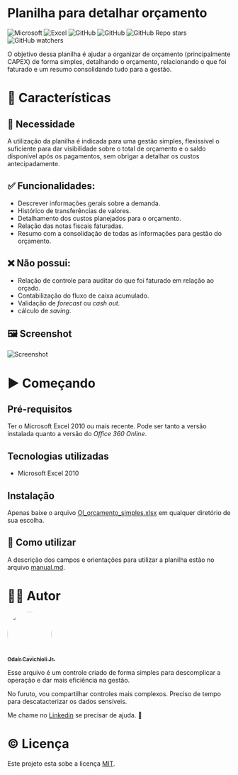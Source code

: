 # Planilha para detalhar orçamento
![Microsoft](https://img.shields.io/badge/Microsoft-666666?style=for-the-badge&logo=microsoft&logoColor=white)
![Excel](https://img.shields.io/badge/Microsoft_Excel-217346?style=for-the-badge&logo=microsoft-excel&logoColor=white)
![GitHub](https://img.shields.io/badge/language-Portugu%C3%AAs%20%5BPT--BR%5D-blue)
![GitHub](https://img.shields.io/github/license/cavichiolijr/excel_orcamento_capex_01)
![GitHub Repo stars](https://img.shields.io/github/stars/cavichiolijr/excel_orcamento_capex_01?style=social)
![GitHub watchers](https://img.shields.io/github/watchers/cavichiolijr/excel_orcamento_capex_01?style=social)

O objetivo dessa planilha é ajudar a organizar de orçamento (principalmente CAPEX) de forma simples, detalhando o orçamento, relacionando o que foi faturado e um resumo consolidando tudo para a gestão.

# :memo: Características

## :dart: Necessidade
A utilização da planilha é indicada para uma gestão simples, flexissível o suficiente para dar visibilidade sobre o total de orçamento e o saldo disponível após os pagamentos, sem obrigar a detalhar os custos antecipadamente. 

## :white_check_mark: Funcionalidades:
- Descrever informações gerais sobre a demanda.
- Histórico de transferências de valores.
- Detalhamento dos custos planejados para o orçamento.
- Relação das notas fiscais faturadas.
- Resumo com a consolidação de todas as informações para gestão do orçamento.

## :x: Não possui:
- Relação de controle para auditar do que foi faturado em relação ao orçado.
- Contabilização do fluxo de caixa acumulado.
- Validação de <i>forecast</i> ou <i>cash out</i>.
- cálculo de <i>saving</i>.

## :framed_picture: Screenshot
![Screenshot](../main/images/exemplo_layout.jpg)

# :arrow_forward: Começando
## Pré-requisitos
Ter o Microsoft Excel 2010 ou mais recente. Pode ser tanto a versão instalada quanto a versão do <i>Office 360 Online</i>.

## Tecnologias utilizadas
- Microsoft Excel 2010

## Instalação
Apenas baixe o arquivo [OI_orcamento_simples.xlsx](./OI_orcamento_simples.xlsx) em qualquer diretório de sua escolha.

## :notebook_with_decorative_cover:	Como utilizar
A descrição dos campos e orientações para utilizar a planilha estão no arquivo [manual.md](./manual.md).

# :man_technologist: Autor
<a href="https://github.com/cavichiolijr">
<img style="border-radius: 50%;" src="https://avatars.githubusercontent.com/u/66706945?v=4" width="100px;" alt=""/>
<br />
<sub><b>Odair Cavichioli Jr.</b></sub></a> <a href="https://github.com/cavichiolijr" title="Odair Cavichioli Jr."></a>

Esse arquivo é um controle criado de forma simples para descomplicar a operação e dar mais eficiência na gestão.

No furuto, vou compartilhar controles mais complexos. Preciso de tempo para descatacterizar os dados sensíveis.

Me chame no [Linkedin](https://br.linkedin.com/in/odair-cavichioli-jr) se precisar de ajuda. :speech_balloon:

# :copyright: Licença
Este projeto esta sobe a licença [MIT](./LICENSE).
